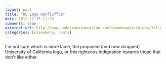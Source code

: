 ```yaml
---
layout: post
title: "UC Logo Kerfluffle"
date: 2012-12-15 21:28
comments: true
external-url: http://www.underconsideration.com/brandnew/archives/follow-up_university_of_california.php 
categories: [elsewhere, rants]
---
```


I'm not sure which is more lame, the proposed (and now dropped) University of California logo, or this righteous indignation towards those that don't like either. 